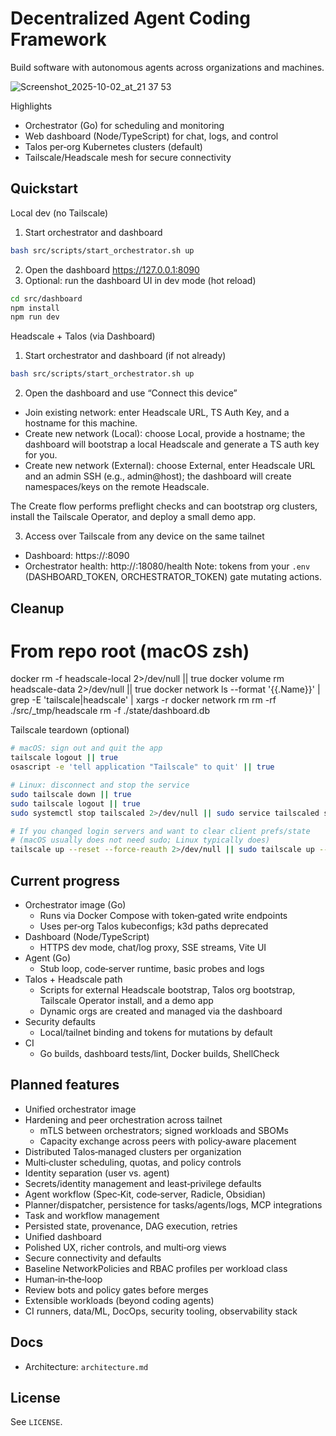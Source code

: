 # Decentralized Agent Coding Framework

Build software with autonomous agents across organizations and machines.

![Screenshot_2025-10-02_at_21 37 53](https://github.com/user-attachments/assets/a6d062fe-9dc2-4b28-b5a4-906ea49fda3b)

Highlights
- Orchestrator (Go) for scheduling and monitoring
- Web dashboard (Node/TypeScript) for chat, logs, and control
- Talos per‑org Kubernetes clusters (default)
- Tailscale/Headscale mesh for secure connectivity

## Quickstart

Local dev (no Tailscale)
1) Start orchestrator and dashboard
```bash
bash src/scripts/start_orchestrator.sh up
```
2) Open the dashboard
https://127.0.0.1:8090
3) Optional: run the dashboard UI in dev mode (hot reload)
```bash
cd src/dashboard
npm install
npm run dev
```

Headscale + Talos (via Dashboard)
1) Start orchestrator and dashboard (if not already)
```bash
bash src/scripts/start_orchestrator.sh up
```
2) Open the dashboard and use “Connect this device”
- Join existing network: enter Headscale URL, TS Auth Key, and a hostname for this machine.
- Create new network (Local): choose Local, provide a hostname; the dashboard will bootstrap a local Headscale and generate a TS auth key for you.
- Create new network (External): choose External, enter Headscale URL and an admin SSH (e.g., admin@host); the dashboard will create namespaces/keys on the remote Headscale.

The Create flow performs preflight checks and can bootstrap org clusters, install the Tailscale Operator, and deploy a small demo app.

3) Access over Tailscale from any device on the same tailnet
- Dashboard: https://<your-tailnet-IP-or-MagicDNS-name>:8090
- Orchestrator health: http://<your-tailnet-IP-or-MagicDNS-name>:18080/health
Note: tokens from your `.env` (DASHBOARD_TOKEN, ORCHESTRATOR_TOKEN) gate mutating actions.

## Cleanup

# From repo root (macOS zsh)
docker rm -f headscale-local 2>/dev/null || true
docker volume rm headscale-data 2>/dev/null || true
docker network ls --format '{{.Name}}' | grep -E 'tailscale|headscale' | xargs -r docker network rm
rm -rf ./src/_tmp/headscale
rm -f ./state/dashboard.db

Tailscale teardown (optional)

```bash
# macOS: sign out and quit the app
tailscale logout || true
osascript -e 'tell application "Tailscale" to quit' || true

# Linux: disconnect and stop the service
sudo tailscale down || true
sudo tailscale logout || true
sudo systemctl stop tailscaled 2>/dev/null || sudo service tailscaled stop 2>/dev/null || true

# If you changed login servers and want to clear client prefs/state
# (macOS usually does not need sudo; Linux typically does)
tailscale up --reset --force-reauth 2>/dev/null || sudo tailscale up --reset --force-reauth 2>/dev/null || true
```

## Current progress

- Orchestrator image (Go)
	- Runs via Docker Compose with token‑gated write endpoints
	- Uses per‑org Talos kubeconfigs; k3d paths deprecated
- Dashboard (Node/TypeScript)
	- HTTPS dev mode, chat/log proxy, SSE streams, Vite UI
- Agent (Go)
	- Stub loop, code‑server runtime, basic probes and logs
- Talos + Headscale path
	- Scripts for external Headscale bootstrap, Talos org bootstrap, Tailscale Operator install, and a demo app
	- Dynamic orgs are created and managed via the dashboard
- Security defaults
	- Local/tailnet binding and tokens for mutations by default
- CI
	- Go builds, dashboard tests/lint, Docker builds, ShellCheck

## Planned features

- Unified orchestrator image
- Hardening and peer orchestration across tailnet
	- mTLS between orchestrators; signed workloads and SBOMs
	- Capacity exchange across peers with policy‑aware placement
- Distributed Talos‑managed clusters per organization
- Multi‑cluster scheduling, quotas, and policy controls
- Identity separation (user vs. agent)
- Secrets/identity management and least‑privilege defaults
- Agent workflow (Spec‑Kit, code‑server, Radicle, Obsidian)
- Planner/dispatcher, persistence for tasks/agents/logs, MCP integrations
- Task and workflow management
- Persisted state, provenance, DAG execution, retries
- Unified dashboard
- Polished UX, richer controls, and multi‑org views
- Secure connectivity and defaults
- Baseline NetworkPolicies and RBAC profiles per workload class
- Human‑in‑the‑loop
- Review bots and policy gates before merges
- Extensible workloads (beyond coding agents)
- CI runners, data/ML, DocOps, security tooling, observability stack


## Docs
- Architecture: `architecture.md`

## License
See `LICENSE`.
